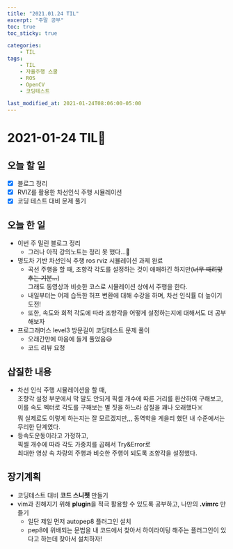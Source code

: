 ```yaml
---
title: "2021.01.24 TIL"
excerpt: "주말 공부"
toc: true
toc_sticky: true

categories:
    - TIL 
tags:
    - TIL
    - 자율주행 스쿨
    - ROS
    - OpenCV
    - 코딩테스트

last_modified_at: 2021-01-24T08:06:00-05:00
---
```

 
# 2021-01-24 TIL📓
## 오늘 할 일
- [x] 블로그 정리
- [x] RVIZ를 활용한 차선인식 주행 시뮬레이션
- [x] 코딩 테스트 대비 문제 풀기

## 오늘 한 일
- 이번 주 밀린 블로그 정리
    - 그러나 아직 강의노트는 정리 못 했다...🤪
- 명도차 기반 차선인식 주행 ros rviz 시뮬레이션 과제 완료
    - 곡선 주행을 할 때, 조향각 각도를 설정하는 것이 애매하긴 하지만(~~너무 때려맞추는 기분...~~)\
    그래도 동영상과 비슷한 코스로 시뮬레이션 상에서 주행을 한다.
    - 내일부터는 어제 습득한 허프 변환에 대해 수강을 하며, 차선 인식률 더 높이기 도전!
    - 또한, 속도와 회적 각도에 따라 조향각을 어떻게 설정하는지에 대해서도 더 공부해보자
- 프로그래머스 level3 방문길이 코딩테스트 문제 풀이
    - 오래간만에 마음에 들게 풀었음😃
    - 코드 리뷰 요청

## 삽질한 내용
- 차선 인식 주행 시뮬레이션을 할 때,\
조향각 설정 부분에서 막 말도 안되게 픽셀 개수에 따른 거리를 환산하여 구해보고,\
이를 속도 벡터로 각도를 구해보는 별 짓을 하느라 삽질을 꽤나 오래했다☠️\
뭐 실제로도 이렇게 하는지는 잘 모르겠지만,,, 동역학을 게을리 했던 내 수준에서는 무리한 단계였다.
- 등속도운동이라고 가정하고,\
픽셀 개수에 따라 각도 가중치를 곱해서 Try&Error로\
최대한 영상 속 차량의 주행과 비슷한 주행이 되도록 조향각을 설정했다.

## 장기계획
- 코딩테스트 대비 **코드 스니펫** 만들기
- vim과 친해지기 위해 **plugin**을 적극 활용할 수 있도록 공부하고, 나만의 **.vimrc** 만들기
    - 일단 제일 먼저 autopep8 플러그인 설치
    - pep8에 위배되는 문법을 내 코드에서 찾아서 하이라이팅 해주는 플러그인이 있다고 하는데 찾아서 설치하자!
